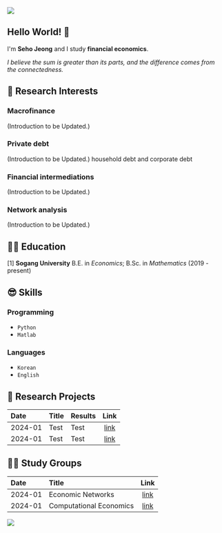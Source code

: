 <img src="https://capsule-render.vercel.app/api?type=waving&color=gradient&customColorList=27&height=100&section=header" />

## Hello World! 👋
I'm **Seho Jeong** and I study **financial economics**.

*I believe the sum is greater than its parts, and the difference comes from the connectedness.*


## 🤩 Research Interests
### Macrofinance
(Introduction to be Updated.)
### Private debt 
(Introduction to be Updated.)
household debt and corporate debt
### Financial intermediations
(Introduction to be Updated.)
### Network analysis
(Introduction to be Updated.)


## 👨‍🎓 Education
\[1\] **Sogang University** B.E. in *Economics*; B.Sc. in *Mathematics* (2019 - present)


## 😎 Skills
### Programming
- `Python`
- `Matlab`
### Languages
- `Korean`
- `English`


## 📑 Research Projects
|Date   |Title                   |Results |Link|
|:------|:-----------------------|:-------|:------:|
|2024-01|Test                    |Test    |[link]()|
|2024-01|Test                    |Test    |[link]()|


## 🧑‍🏫 Study Groups
|Date   |Title                   |Link|
|:------|:-----------------------|:------:|
|2024-01|Economic Networks       |[link]()|
|2024-01|Computational Economics |[link]()|


<img src="https://capsule-render.vercel.app/api?type=waving&color=gradient&customColorList=27&height=100&section=footer" />
